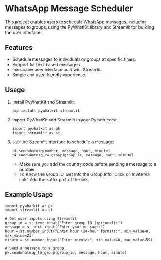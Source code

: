 # WhatsApp Message Scheduler

This project enables users to schedule WhatsApp messages, including messages to groups, using the PyWhatKit library and Streamlit for building the user interface.

## Features

- Schedule messages to individuals or groups at specific times.
- Support for text-based messages.
- Interactive user interface built with Streamlit.
- Simple and user-friendly experience.

## Usage

1. Install PyWhatKit and Streamlit:

    ```pip install pywhatkit streamlit```


2. Import PyWhatKit and Streamlit in your Python code:
    
    ```
    import pywhatkit as pk
    import streamlit as st
    ```

3. Use the Streamlit interface to schedule a message:
    
    ```
    pk.sendwhatmsg(number, message, hour, minute)
    pk.sendwhatmsg_to_group(group_id, message, hour, minute)
    ```
    - Make sure you add the country code before sending a message to a number.
    - To Know the Group ID: Get into the Group Info "Click on Invite via link" Add the suffix part of the link.

## Example Usage

```
import pywhatkit as pk
import streamlit as st

# Get user inputs using Streamlit
group_id = st.text_input("Enter group ID (optional):")
message = st.text_input("Enter your message:")
hour = st.number_input("Enter hour (24-hour format):", min_value=0, max_value=23)
minute = st.number_input("Enter minute:", min_value=0, max_value=59)

# Send a message to a group
pk.sendwhatmsg_to_group(group_id, message, hour, minute)
```


